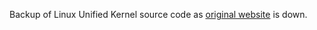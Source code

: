 Backup of Linux Unified Kernel source code as [original website](https://www.longene.org/) is down.
